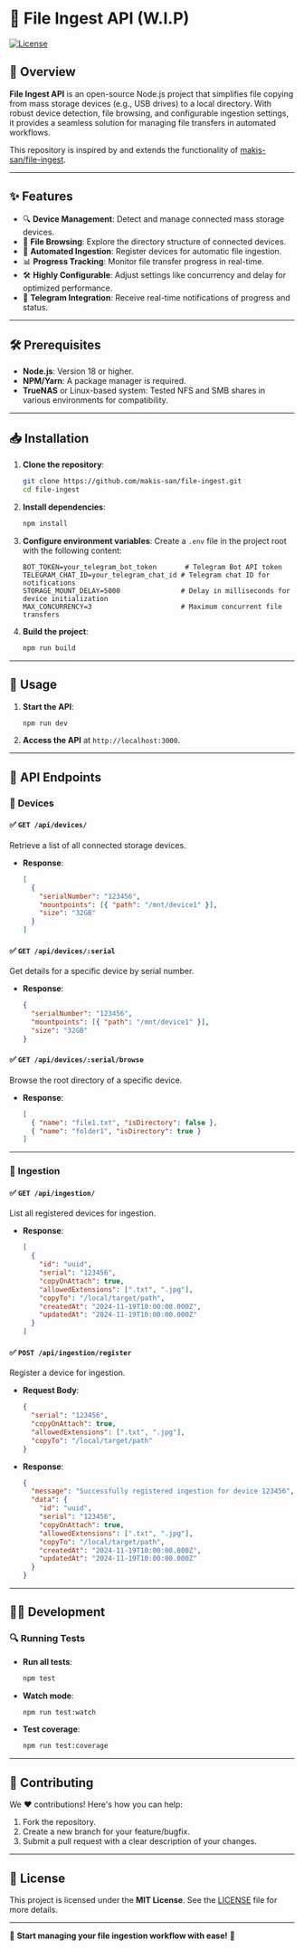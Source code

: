 # 🚀 File Ingest API (W.I.P)

[![License](https://img.shields.io/badge/license-MIT-blue.svg)](LICENSE)

## 🌟 Overview

**File Ingest API** is an open-source Node.js project that simplifies file copying from mass storage devices (e.g., USB drives) to a local directory. With robust device detection, file browsing, and configurable ingestion settings, it provides a seamless solution for managing file transfers in automated workflows.

This repository is inspired by and extends the functionality of [makis-san/file-ingest](https://github.com/makis-san/file-ingest).

---

## ✨ Features

- 🔍 **Device Management**: Detect and manage connected mass storage devices.
- 📂 **File Browsing**: Explore the directory structure of connected devices.
- 🔄 **Automated Ingestion**: Register devices for automatic file ingestion.
- 📊 **Progress Tracking**: Monitor file transfer progress in real-time.
- 🛠️ **Highly Configurable**: Adjust settings like concurrency and delay for optimized performance.
- 📲 **Telegram Integration**: Receive real-time notifications of progress and status.

---

## 🛠️ Prerequisites

- **Node.js**: Version 18 or higher.
- **NPM/Yarn**: A package manager is required.
- **TrueNAS** or Linux-based system: Tested NFS and SMB shares in various environments for compatibility.

---

## 📥 Installation

1. **Clone the repository**:
   ```bash
   git clone https://github.com/makis-san/file-ingest.git
   cd file-ingest
   ```



2. **Install dependencies**:

   ```bash
   npm install
   ```

3. **Configure environment variables**:
   Create a `.env` file in the project root with the following content:

   ```dotenv
   BOT_TOKEN=your_telegram_bot_token       # Telegram Bot API token
   TELEGRAM_CHAT_ID=your_telegram_chat_id # Telegram chat ID for notifications
   STORAGE_MOUNT_DELAY=5000               # Delay in milliseconds for device initialization
   MAX_CONCURRENCY=3                      # Maximum concurrent file transfers
   ```

4. **Build the project**:
   ```bash
   npm run build
   ```

---

## 🚀 Usage

1. **Start the API**:

   ```bash
   npm run dev
   ```

2. **Access the API** at `http://localhost:3000`.

---

## 🔗 API Endpoints

### 📍 **Devices**

#### ✅ `GET /api/devices/`

Retrieve a list of all connected storage devices.

- **Response**:
  ```json
  [
    {
      "serialNumber": "123456",
      "mountpoints": [{ "path": "/mnt/device1" }],
      "size": "32GB"
    }
  ]
  ```

#### ✅ `GET /api/devices/:serial`

Get details for a specific device by serial number.

- **Response**:
  ```json
  {
    "serialNumber": "123456",
    "mountpoints": [{ "path": "/mnt/device1" }],
    "size": "32GB"
  }
  ```

#### ✅ `GET /api/devices/:serial/browse`

Browse the root directory of a specific device.

- **Response**:
  ```json
  [
    { "name": "file1.txt", "isDirectory": false },
    { "name": "folder1", "isDirectory": true }
  ]
  ```

---

### 📍 **Ingestion**

#### ✅ `GET /api/ingestion/`

List all registered devices for ingestion.

- **Response**:
  ```json
  [
    {
      "id": "uuid",
      "serial": "123456",
      "copyOnAttach": true,
      "allowedExtensions": [".txt", ".jpg"],
      "copyTo": "/local/target/path",
      "createdAt": "2024-11-19T10:00:00.000Z",
      "updatedAt": "2024-11-19T10:00:00.000Z"
    }
  ]
  ```

#### ✅ `POST /api/ingestion/register`

Register a device for ingestion.

- **Request Body**:

  ```json
  {
    "serial": "123456",
    "copyOnAttach": true,
    "allowedExtensions": [".txt", ".jpg"],
    "copyTo": "/local/target/path"
  }
  ```

- **Response**:
  ```json
  {
    "message": "Successfully registered ingestion for device 123456",
    "data": {
      "id": "uuid",
      "serial": "123456",
      "copyOnAttach": true,
      "allowedExtensions": [".txt", ".jpg"],
      "copyTo": "/local/target/path",
      "createdAt": "2024-11-19T10:00:00.000Z",
      "updatedAt": "2024-11-19T10:00:00.000Z"
    }
  }
  ```

---

## 🧑‍💻 Development

### 🔍 Running Tests

- **Run all tests**:

  ```bash
  npm test
  ```

- **Watch mode**:

  ```bash
  npm run test:watch
  ```

- **Test coverage**:
  ```bash
  npm run test:coverage
  ```

---

## 🤝 Contributing

We ❤️ contributions! Here's how you can help:

1. Fork the repository.
2. Create a new branch for your feature/bugfix.
3. Submit a pull request with a clear description of your changes.

---

## 📜 License

This project is licensed under the **MIT License**. See the [LICENSE](LICENSE) file for more details.

---

🎉 **Start managing your file ingestion workflow with ease!** 🚀
````
